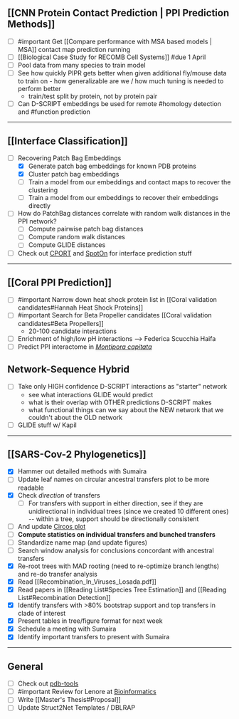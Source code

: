 ## [[CNN Protein Contact Prediction | PPI Prediction Methods]]
- [ ] #important Get [[Compare performance with MSA based models | MSA]] contact map prediction running
- [ ] [[Biological Case Study for RECOMB Cell Systems]] #due 1 April
- [ ] Pool data from many species to train model
- [ ] See how quickly PIPR gets better when given additional fly/mouse data to train on - how generalizable are we / how much tuning is needed to perform better
    - train/test split by protein, not by protein pair
- [ ] Can D-SCRIPT embeddings be used for remote #homology detection and #function prediction

---
## [[Interface Classification]]
- [ ] Recovering Patch Bag Embeddings
    - [x] Generate patch bag embeddings for known PDB proteins
    - [x] Cluster patch bag embeddings
    - [ ] Train a model from our embeddings and contact maps to recover the clustering
    - [ ] Train a model from our embeddings to recover their embeddings directly
- [ ] How do PatchBag distances correlate with random walk distances in the PPI network?
    - [ ] Compute pairwise patch bag distances
    - [ ] Compute random walk distances
    - [ ] Compute GLIDE distances
- [ ] Check out [CPORT](http://alcazar.science.uu.nl/services/CPORT/) and [SpotOn](https://alcazar.science.uu.nl/cgi/services/SPOTON/spoton/) for interface prediction stuff

---
## [[Coral PPI Prediction]]
- [ ] #important Narrow down heat shock protein list in [[Coral validation candidates#Hannah Heat Shock Proteins]]
- [ ] #important Search for Beta Propeller candidates [[Coral validation candidates#Beta Propellers]]
    - 20-100 candidate interactions 
- [ ] Enrichment of high/low pH interactions --> Federica Scucchia Haifa
- [ ] Predict PPI interactome in [_Montipora capitata_](http://cyanophora.rutgers.edu/montipora/)

## Network-Sequence Hybrid

- [ ] Take only HIGH confidence D-SCRIPT interactions as "starter" network
    - see what interactions GLIDE would predict
    - what is their overlap with OTHER predictions D-SCRIPT makes
    - what functional things can we say about the NEW network that we couldn't about the OLD network
- [ ] GLIDE stuff w/ Kapil

---
## [[SARS-Cov-2 Phylogenetics]]
- [x] Hammer out detailed methods with Sumaira
- [ ] Update leaf names on circular ancestral transfers plot to be more readable
- [x] Check _direction_ of transfers
    - [ ] For transfers with support in either direction, see if they are unidirectional in individual trees (since we created 10 different ones) -- within a tree, support should be directionally consistent
- [ ] And update [Circos plot](http://mkweb.bcgsc.ca/tableviewer/)
- [ ] **Compute statistics on individual transfers and bunched transfers**
- [ ] Standardize name map (and update figures)
- [ ] Search window analysis for conclusions concordant with ancestral transfers
- [x] Re-root trees with MAD rooting (need to re-optimize branch lengths) and re-do transfer analysis
- [x] Read [[Recombination_In_Viruses_Losada.pdf]]
- [x] Read papers in [[Reading List#Species Tree Estimation]] and [[Reading List#Recombination Detection]]
- [x] Identify transfers with >80% bootstrap support and top transfers in clade of interest
- [x] Present tables in tree/figure format for next week
- [x] Schedule a meeting with Sumaira
- [x] Identify important transfers to present with Sumaira

---
## General

- [ ] Check out [pdb-tools](https://github.com/haddocking/pdb-tools)
- [ ] #important Review for Lenore at [Bioinformatics](https://mc.manuscriptcentral.com/bioinformatics)
- [ ] Write [[Master's Thesis#Proposal]]
- [ ] Update Struct2Net Templates / DBLRAP